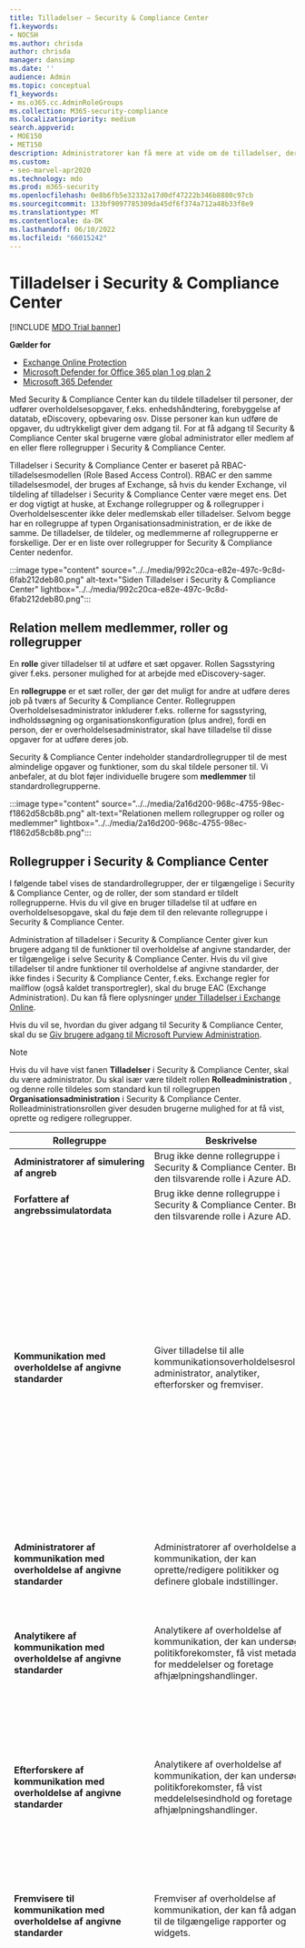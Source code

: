 ```yaml
---
title: Tilladelser – Security & Compliance Center
f1.keywords:
- NOCSH
ms.author: chrisda
author: chrisda
manager: dansimp
ms.date: ''
audience: Admin
ms.topic: conceptual
f1_keywords:
- ms.o365.cc.AdminRoleGroups
ms.collection: M365-security-compliance
ms.localizationpriority: medium
search.appverid:
- MOE150
- MET150
description: Administratorer kan få mere at vide om de tilladelser, der er tilgængelige i Security & Compliance Center i Microsoft 365.
ms.custom:
- seo-marvel-apr2020
ms.technology: mdo
ms.prod: m365-security
ms.openlocfilehash: 0e8b6fb5e32332a17d0df47222b346b8880c97cb
ms.sourcegitcommit: 133bf9097785309da45df6f374a712a48b33f8e9
ms.translationtype: MT
ms.contentlocale: da-DK
ms.lasthandoff: 06/10/2022
ms.locfileid: "66015242"
---
```

# <a name="permissions-in-the-security--compliance-center"></a>Tilladelser i Security & Compliance Center

[!INCLUDE [MDO Trial banner](../includes/mdo-trial-banner.md)]

**Gælder for**
- [Exchange Online Protection](exchange-online-protection-overview.md)
- [Microsoft Defender for Office 365 plan 1 og plan 2](defender-for-office-365.md)
- [Microsoft 365 Defender](../defender/microsoft-365-defender.md)

Med Security & Compliance Center kan du tildele tilladelser til personer, der udfører overholdelsesopgaver, f.eks. enhedshåndtering, forebyggelse af datatab, eDiscovery, opbevaring osv. Disse personer kan kun udføre de opgaver, du udtrykkeligt giver dem adgang til. For at få adgang til Security & Compliance Center skal brugerne være global administrator eller medlem af en eller flere rollegrupper i Security & Compliance Center.

Tilladelser i Security & Compliance Center er baseret på RBAC-tilladelsesmodellen (Role Based Access Control). RBAC er den samme tilladelsesmodel, der bruges af Exchange, så hvis du kender Exchange, vil tildeling af tilladelser i Security & Compliance Center være meget ens. Det er dog vigtigt at huske, at Exchange rollegrupper og & rollegrupper i Overholdelsescenter ikke deler medlemskab eller tilladelser. Selvom begge har en rollegruppe af typen Organisationsadministration, er de ikke de samme. De tilladelser, de tildeler, og medlemmerne af rollegrupperne er forskellige. Der er en liste over rollegrupper for Security & Compliance Center nedenfor.

:::image type="content" source="../../media/992c20ca-e82e-497c-9c8d-6fab212deb80.png" alt-text="Siden Tilladelser i Security & Compliance Center" lightbox="../../media/992c20ca-e82e-497c-9c8d-6fab212deb80.png":::

## <a name="relationship-of-members-roles-and-role-groups"></a>Relation mellem medlemmer, roller og rollegrupper

En **rolle** giver tilladelser til at udføre et sæt opgaver. Rollen Sagsstyring giver f.eks. personer mulighed for at arbejde med eDiscovery-sager.

En **rollegruppe** er et sæt roller, der gør det muligt for andre at udføre deres job på tværs af Security & Compliance Center. Rollegruppen Overholdelsesadministrator inkluderer f.eks. rollerne for sagsstyring, indholdssøgning og organisationskonfiguration (plus andre), fordi en person, der er overholdelsesadministrator, skal have tilladelse til disse opgaver for at udføre deres job.

Security & Compliance Center indeholder standardrollegrupper til de mest almindelige opgaver og funktioner, som du skal tildele personer til. Vi anbefaler, at du blot føjer individuelle brugere som **medlemmer** til standardrollegrupperne.

:::image type="content" source="../../media/2a16d200-968c-4755-98ec-f1862d58cb8b.png" alt-text="Relationen mellem rollegrupper og roller og medlemmer" lightbox="../../media/2a16d200-968c-4755-98ec-f1862d58cb8b.png":::

## <a name="role-groups-in-the-security--compliance-center"></a>Rollegrupper i Security & Compliance Center

I følgende tabel vises de standardrollegrupper, der er tilgængelige i Security & Compliance Center, og de roller, der som standard er tildelt rollegrupperne. Hvis du vil give en bruger tilladelse til at udføre en overholdelsesopgave, skal du føje dem til den relevante rollegruppe i Security & Compliance Center.

Administration af tilladelser i Security & Compliance Center giver kun brugere adgang til de funktioner til overholdelse af angivne standarder, der er tilgængelige i selve Security & Compliance Center. Hvis du vil give tilladelser til andre funktioner til overholdelse af angivne standarder, der ikke findes i Security & Compliance Center, f.eks. Exchange regler for mailflow (også kaldet transportregler), skal du bruge EAC (Exchange Administration). Du kan få flere oplysninger [under Tilladelser i Exchange Online](/exchange/permissions-exo/permissions-exo).

Hvis du vil se, hvordan du giver adgang til Security & Compliance Center, skal du se [Giv brugere adgang til Microsoft Purview Administration](grant-access-to-the-security-and-compliance-center.md).

> [!NOTE]
> Hvis du vil have vist fanen **Tilladelser** i Security & Compliance Center, skal du være administrator. Du skal især være tildelt rollen **Rolleadministration** , og denne rolle tildeles som standard kun til rollegruppen **Organisationsadministration** i Security & Compliance Center. Rolleadministrationsrollen giver desuden brugerne mulighed for at få vist, oprette og redigere rollegrupper.

|Rollegruppe|Beskrivelse|Tildelte standardroller|
|---|---|---|
|**Administratorer af simulering af angreb**|Brug ikke denne rollegruppe i Security & Compliance Center. Brug den tilsvarende rolle i Azure AD.|Administration af angrebssimulator|
|**Forfattere af angrebssimulatordata**|Brug ikke denne rollegruppe i Security & Compliance Center. Brug den tilsvarende rolle i Azure AD.|Forfatter af angrebssimulatordata|
|**Kommunikation med overholdelse af angivne standarder**|Giver tilladelse til alle kommunikationsoverholdelsesroller: administrator, analytiker, efterforsker og fremviser.|Sagsstyring <br/><br/> Administrator af kommunikation med overholdelse af angivne standarder <br/><br/> Analyse af kommunikation med overholdelse af angivne standarder <br/><br/> Administration af kommunikation med overholdelse af angivne standarder <br/><br/> Undersøgelse af kommunikation med overholdelse af angivne standarder <br/><br/> Meddelelsesoverholdelsesfremviser <br/><br/> Udbyder af dataklassificeringsfeedback <br/><br/> Administration af dataconnector <br/><br/> View-Only sag|
|**Administratorer af kommunikation med overholdelse af angivne standarder**|Administratorer af overholdelse af kommunikation, der kan oprette/redigere politikker og definere globale indstillinger.|Administrator af kommunikation med overholdelse af angivne standarder <br/><br/> Administration af kommunikation med overholdelse af angivne standarder <br/><br/> Administration af dataconnector|
|**Analytikere af kommunikation med overholdelse af angivne standarder**|Analytikere af overholdelse af kommunikation, der kan undersøge politikforekomster, få vist metadata for meddelelser og foretage afhjælpningshandlinger.|Analyse af kommunikation med overholdelse af angivne standarder <br/><br/> Administration af kommunikation med overholdelse af angivne standarder|
|**Efterforskere af kommunikation med overholdelse af angivne standarder**|Analytikere af overholdelse af kommunikation, der kan undersøge politikforekomster, få vist meddelelsesindhold og foretage afhjælpningshandlinger.|Sagsstyring <br/><br/> Analyse af kommunikation med overholdelse af angivne standarder <br/><br/> Administration af kommunikation med overholdelse af angivne standarder <br/><br/> Undersøgelse af kommunikation med overholdelse af angivne standarder <br/><br/> Udbyder af dataklassificeringsfeedback <br/><br/> View-Only sag|
|**Fremvisere til kommunikation med overholdelse af angivne standarder**|Fremviser af overholdelse af kommunikation, der kan få adgang til de tilgængelige rapporter og widgets.|Administration af kommunikation med overholdelse af angivne standarder <br/><br/> Meddelelsesoverholdelsesfremviser|
|**Overholdelsesadministrator**<sup>1</sup>|Medlemmer kan administrere indstillinger for enhedshåndtering, forebyggelse af datatab, rapporter og bevarelse.|Sagsstyring <br/><br/> Administrator af kommunikation med overholdelse af angivne standarder <br/><br/> Administration af kommunikation med overholdelse af angivne standarder <br/><br/> Administrator for overholdelse af angivne standarder <br/><br/> Søgning efter overholdelse <br/><br/> Udbyder af dataklassificeringsfeedback <br/><br/> Feedbacklæser til dataklassificering <br/><br/> Administration af dataconnector <br/><br/> Administration af dataundersøgelser <br/><br/> Enhedshåndtering <br/><br/> Dispositionsstyring <br/><br/> Administration af DLP-overholdelse <br/><br/> Holde <br/><br/> Administration af IB-overholdelse <br/><br/> Information Protection administrator <br/><br/> Information Protection analytiker <br/><br/> Information Protection investigator <br/><br/> Information Protection-læser <br/><br/> Administrator af styring af insiderrisiko <br/><br/> Administrer beskeder <br/><br/> Organisationskonfiguration <br/><br/> RecordManagement <br/><br/> Opbevaringsstyring <br/><br/> View-Only overvågningslogge <br/><br/> View-Only sag <br/><br/> View-Only Enhedshåndtering <br/><br/> administration af DLP-overholdelse af View-Only <br/><br/> View-Only administration af IB-overholdelse <br/><br/> View-Only Administrer beskeder <br/><br/> View-Only modtagere <br/><br/> View-Only postadministration <br/><br/> View-Only opbevaringsstyring|
|**Administrator for overholdelsesdata**|Medlemmer kan administrere indstillinger for enhedshåndtering, databeskyttelse, forebyggelse af datatab, rapporter og bevarelse.|Administrator for overholdelse af angivne standarder <br/><br/> Søgning efter overholdelse <br/><br/> Administration af dataconnector <br/><br/> Enhedshåndtering <br/><br/> Dispositionsstyring <br/><br/> Administration af DLP-overholdelse <br/><br/> Administration af IB-overholdelse <br/><br/> Information Protection administrator <br/><br/> Information Protection analytiker <br/><br/> Information Protection investigator <br/><br/> Information Protection-læser <br/><br/> Administrer beskeder <br/><br/> Organisationskonfiguration <br/><br/> RecordManagement <br/><br/> Opbevaringsstyring <br/><br/> Administrator af følsomhedsmærkat <br/><br/> View-Only overvågningslogge <br/><br/> View-Only Enhedshåndtering <br/><br/> administration af DLP-overholdelse af View-Only <br/><br/> View-Only administration af IB-overholdelse <br/><br/> View-Only Administrer beskeder <br/><br/> View-Only modtagere <br/><br/> View-Only postadministration <br/><br/> View-Only opbevaringsstyring|
|**Administratorer af Overholdelsesstyring**|Administrer oprettelse og ændring af skabelon.|Administration af Overholdelsesstyring <br/><br/> Vurdering af Overholdelsesstyring <br/><br/> Bidrag til Overholdelsesstyring <br/><br/> Læser til Overholdelsesstyring <br/><br/> Administration af dataconnector|
|**Vurdering af overholdelsesstyring**|Opret vurderinger, implementer forbedringshandlinger, og opdater teststatus for forbedringshandlinger.|Vurdering af Overholdelsesstyring <br/><br/> Bidrag til Overholdelsesstyring <br/><br/> Læser til Overholdelsesstyring <br/><br/> Administration af dataconnector|
|**Bidragydere til Overholdelsesstyring**|Opret vurderinger, og udfør arbejde for at implementere forbedringshandlinger.|Bidrag til Overholdelsesstyring <br/><br/> Læser til Overholdelsesstyring <br/><br/> Administration af dataconnector|
|**Læsere af Overholdelsesstyring**|Få vist alt indhold i Overholdelsesstyring med undtagelse af administratorfunktioner.|Læser til Overholdelsesstyring|
|**Indholdsvisning i Indholdsoversigt**|Vis indholdsfilerne i Indholdsoversigt.|Indholdsfremviser til dataklassificering|
|**Listefremviser til Indholdsoversigt**|Vis kun alle elementer i Indholdsoversigt i listeformat.|Dataklassificeringslistefremviser|
|**Datadetektiv**|Udfør søgninger på postkasser, SharePoint onlinewebsteder og OneDrive for Business placeringer.|Kommunikation <br/><br/> Søgning efter overholdelse <br/><br/> Vogter <br/><br/> Administration af dataundersøgelser <br/><br/> eksportér <br/><br/> Preview <br/><br/> Vurder <br/><br/> RMS-dekryptering <br/><br/> Søg og fjern|
|**eDiscovery Manager**|Medlemmer kan udføre søgninger og placere ventepositioner på postkasser, SharePoint onlinewebsteder og OneDrive for Business placeringer. Medlemmer kan også oprette og administrere eDiscovery-sager, tilføje og fjerne medlemmer i en sag, oprette og redigere indholdssøgninger, der er knyttet til en sag, og få adgang til sagsdata i eDiscovery (Premium). <br/><br/> En eDiscovery-administrator er medlem af rollegruppen eDiscovery Manager, som har fået tildelt yderligere tilladelser. Ud over de opgaver, som en eDiscovery Manager kan udføre, kan en eDiscovery-administrator:<ul><li>Få vist alle eDiscovery-sager i organisationen.</li><li>Administrer alle eDiscovery-sager, når de tilføjer sig selv som medlem af sagen.</li></ul> <br/><br/> Den primære forskel mellem en eDiscovery Manager og en eDiscovery-administrator er, at en eDiscovery-administrator kan få adgang til alle de sager, der er angivet på siden **eDiscovery-sager** i Security & Compliance Center. En eDiscovery-leder kan kun få adgang til de sager, de har oprettet, eller sager, de er medlem af. Du kan finde flere oplysninger om, hvordan du gør en bruger til eDiscovery-administrator, under [Tildel eDiscovery-tilladelser i Security & Compliance Center](../../compliance/assign-ediscovery-permissions.md).|Sagsstyring <br/><br/> Kommunikation <br/><br/> Søgning efter overholdelse <br/><br/> Vogter <br/><br/> eksportér <br/><br/> Holde <br/><br/> Preview <br/><br/> Vurder <br/><br/> RMS-dekryptering|
|**Global læser**|Medlemmer har skrivebeskyttet adgang til rapporter, beskeder og kan se al konfiguration og indstillingerne. <br/><br/> Den primære forskel mellem Global læser og Sikkerhedslæser er, at en global læser kan få adgang til **konfiguration og indstillinger**.|Sikkerhedslæser <br/><br/> Læser af følsomhedsmærkat <br/><br/> Service Assurance-visning <br/><br/> View-Only overvågningslogge <br/><br/> View-Only Enhedshåndtering <br/><br/> administration af DLP-overholdelse af View-Only <br/><br/> View-Only administration af IB-overholdelse <br/><br/> View-Only Administrer beskeder <br/><br/> View-Only modtagere <br/><br/> View-Only postadministration <br/><br/> View-Only opbevaringsstyring|
|**Information Protection**|Fuld kontrol over alle funktioner til beskyttelse af oplysninger, herunder følsomhedsmærkater og deres politikker, DLP, alle klassificeringstyper, aktivitets- og indholdsoversigter og alle relaterede rapporter.|Indholdsfremviser til dataklassificering <br/><br/> Information Protection administrator <br/><br/> Information Protection analytiker <br/><br/> Information Protection investigator <br/><br/> Information Protection-læser|
|**Information Protection administratorer**|Opret, rediger og slet DLP-politikker, følsomhedsmærkater og deres politikker og alle klassificeringstyper. Administrer DLP-indstillinger for slutpunkter og simuleringstilstand for politikker for automatisk mærkning.|Information Protection administrator|
|**Information Protection analytikere**|Få adgang til og administrer DLP-beskeder og aktivitetsoversigt. Kun visningsadgang til DLP-politikker, følsomhedsmærkater og deres politikker og alle klassificeringstyper.|Dataklassificeringslistefremviser <br/><br/> Information Protection analytiker|
|**Information Protection efterforskere**|Få adgang til og administrer DLP-beskeder, aktivitetsoversigt og indholdsoversigt. Kun visningsadgang til DLP-politikker, følsomhedsmærkater og deres politikker og alle klassificeringstyper.|Indholdsfremviser til dataklassificering <br/><br/> Information Protection analytiker <br/><br/> Information Protection investigator|
|**Information Protection læsere**|Kun visningsadgang til rapporter for DLP-politikker og følsomhedsmærkater og deres politikker.|Information Protection-læser|
|**Styring af insiderrisiko**|Brug denne rollegruppe til at administrere styring af insiderrisiko for din organisation i en enkelt gruppe. Ved at tilføje alle brugerkonti for udpegede administratorer, analytikere og efterforskere kan du konfigurere tilladelser til styring af insiderrisiko i en enkelt gruppe. Denne rollegruppe indeholder alle tilladelser til styring af insiderrisiko. Dette er den nemmeste måde, du hurtigt kan komme i gang med styring af insiderrisiko på, og det er velegnet til organisationer, der ikke har brug for separate tilladelser, der er defineret for separate grupper af brugere.|Sagsstyring <br/><br/> Administration af dataconnector <br/><br/> Administrator af styring af insiderrisiko <br/><br/> Analyse af insiderrisikostyring <br/><br/> Overvågning af insiderrisikostyring <br/><br/> Undersøgelse af insiderrisikostyring <br/><br/> Sessioner til styring af insiderrisiko <br/><br/> View-Only sag|
|**Administratorer af styring af insiderrisiko**|Brug denne rollegruppe til at starte med at konfigurere styring af insiderrisiko og senere til at opdele administratorer af insiderrisici i en defineret gruppe. Brugere i denne rollegruppe kan oprette, læse, opdatere og slette politikker for styring af insiderrisiko, globale indstillinger og rollegruppetildelinger.|Sagsstyring <br/><br/> Administration af dataconnector <br/><br/> Administrator af styring af insiderrisiko <br/><br/> View-Only sag|
|**Analytikere af styring af insider-risiko**|Brug denne gruppe til at tildele tilladelser til brugere, der fungerer som insiderrisikosagsanalytikere. Brugere i denne rollegruppe kan få adgang til alle skabeloner til styring af insiderrisikostyring. De kan ikke få adgang til indholdsoversigten med insiderrisiko.|Sagsstyring <br/><br/> Analyse af insiderrisikostyring <br/><br/> View-Only sag|
|**Auditører for styring af insiderrisiko**|Brug denne gruppe til at tildele tilladelser til brugere, der skal overvåge insiderrisikostyringsaktiviteter. Brugere i denne rollegruppe kan få adgang til overvågningsloggen for insiderrisiko.|Overvågning af insiderrisikostyring|
|**Undersøgere af styring af insider-risiko**|Brug denne gruppe til at tildele tilladelser til brugere, der fungerer som undersøgere af insiderrisikodata. Brugere i denne rollegruppe kan få adgang til alle beskeder om styring af insiderrisiko, sager, skabeloner til meddelelser og Indholdsoversigt for alle sager.|Sagsstyring <br/><br/> Undersøgelse af insiderrisikostyring <br/><br/> View-Only sag|
|**Godkendere af sessionen til styring af insiderrisiko**|Administrer gruppeændringsanmodninger for sessionoptagelse.|Sessioner til styring af insiderrisiko|
|**IRM-bidragydere**|Denne rollegruppe er synlig, men bruges kun af baggrundstjenester.|Permanent bidrag til styring af insiderrisiko <br/><br/> Midlertidigt bidrag til styring af insiderrisiko|
|**Vidensadministratorer**|Konfigurer viden, læring, tildel kurser og andre intelligente funktioner.|Vidensadministrator|
|**MailFlow-administrator**|Medlemmer kan overvåge og få vist indsigter og rapporter i mailflowet i Security & Compliance Center. Globale administratorer kan føje almindelige brugere til denne gruppe, men hvis brugeren ikke er medlem af Exchange administratorgruppen, har brugeren ikke adgang til Exchange administratorrelaterede opgaver.|View-Only modtagere|
|**Organisationsadministration**<sup>1</sup>|Medlemmer kan styre tilladelser til at få adgang til funktioner i Security & Compliance Center og også administrere indstillinger for enhedshåndtering, forebyggelse af datatab, rapporter og bevarelse. <p> Brugere, der ikke er globale administratorer, skal være Exchange administratorer for at se og udføre handlinger på enheder, der administreres af Basic Mobility and Security for Microsoft 365 (tidligere kaldet Mobile Enhedshåndtering eller MDM). <p> Globale administratorer tilføjes automatisk som medlemmer af denne rollegruppe, men du kan ikke se dem i outputtet af [Get-RoleGroupMember-cmdlet'en](/powershell/module/exchange/get-rolegroupmember) i [Security & Compliance PowerShell](/powershell/module/exchange/get-rolegroupmember).|Overvågningslogge <p><p> Sagsstyring <p> Administrator af kommunikation med overholdelse af angivne standarder <p> Administration af kommunikation med overholdelse af angivne standarder <p> Administrator for overholdelse af angivne standarder <p> Søgning efter overholdelse <p> Administration af dataconnector <p> Enhedshåndtering <p> Administration af DLP-overholdelse <p> Holde <p> Administration af IB-overholdelse <p> Administrator af styring af insiderrisiko <p> Administrer beskeder <p> Organisationskonfiguration <p> Karantæne <p> RecordManagement <p> Opbevaringsstyring <p> Rolleadministration <p> Søg og fjern <p> Sikkerhedsadministrator <p> Sikkerhedslæser <p> Administrator af følsomhedsmærkat <p> Læser af følsomhedsmærkat <p> Service Assurance-visning <p> Kodebidragyder <p> Kodestyring <p> Mærkelæser <p> View-Only overvågningslogge <p> View-Only Enhedshåndtering <p> administration af DLP-overholdelse af View-Only <p> View-Only administration af IB-overholdelse <p> View-Only sag <p> View-Only Administrer beskeder <p> View-Only modtagere <p> View-Only postadministration <p> View-Only opbevaringsstyring|
|**Administration af beskyttelse af personlige oplysninger**|Administrer adgangskontrol for Priva på Microsoft Purview-overholdelsesportalen.|Sagsstyring <p><p> Indholdsfremviser til dataklassificering <p> Dataklassificeringslistefremviser <p> Administration af beskyttelse af personlige oplysninger <p> Analyse af administration af beskyttelse af personlige oplysninger <p> Undersøgelse af administration af beskyttelse af personlige oplysninger <p> Permanent bidrag til administration af beskyttelse af personlige oplysninger <p> Midlertidigt bidrag til administration af beskyttelse af personlige oplysninger <p> Fremviser til administration af beskyttelse af personlige oplysninger <p> Administrator af anmodning om emnerettigheder <p> View-Only sag|
|**Administratorer af administration af beskyttelse af personlige oplysninger**|Administratorer af løsninger til administration af beskyttelse af personlige oplysninger, der kan oprette/redigere politikker og definere globale indstillinger.|Sagsstyring <p><p> Administration af beskyttelse af personlige oplysninger <p> View-Only sag|
|**Analytikere af administration af beskyttelse af personlige oplysninger**|Analytikere af løsningen til administration af beskyttelse af personlige oplysninger, der kan undersøge politikforekomster, få vist meddelelsers metadata og foretage afhjælpningshandlinger.|Sagsstyring <p><p> Dataklassificeringslistefremviser <p> Analyse af administration af beskyttelse af personlige oplysninger <p> View-Only sag|
|**Bidragydere til administration af beskyttelse af personlige oplysninger**|Administrer bidragyderadgang for sager om administration af beskyttelse af personlige oplysninger.|Permanent bidrag til administration af beskyttelse af personlige oplysninger <p><p> Midlertidigt bidrag til administration af beskyttelse af personlige oplysninger|
|**Undersøgere af administration af beskyttelse af personlige oplysninger**|Undersøgere af løsning til administration af beskyttelse af personlige oplysninger, der kan undersøge politikforekomster, få vist meddelelsesindhold og foretage afhjælpningshandlinger.|Sagsstyring <p><p> Indholdsfremviser til dataklassificering <p> Dataklassificeringslistefremviser <p> Undersøgelse af administration af beskyttelse af personlige oplysninger <p> View-Only sag|
|**Fremvisere til administration af beskyttelse af personlige oplysninger**|Se en løsning til administration af beskyttelse af personlige oplysninger, der kan få adgang til de tilgængelige dashboards og widgets.|Dataklassificeringslistefremviser <p><p> Fremviser til administration af beskyttelse af personlige oplysninger|
|**Karantæneadministrator**|Medlemmer kan få adgang til alle karantænehandlinger. Du kan få flere oplysninger under [Administrer karantænerede meddelelser og filer som administrator i EOP](manage-quarantined-messages-and-files.md)|Karantæne|
|**Datastyring**|Medlemmer kan konfigurere alle aspekter af datastyring, herunder opbevaringsmærkater og dispositionsgennemgange.|Dispositionsstyring <p><p> RecordManagement <p> Opbevaringsstyring|
|**Reviewer**|Medlemmer kan få adgang til korrektursæt i [eDiscovery-sager (Premium).](../../compliance/overview-ediscovery-20.md) Medlemmer af denne rollegruppe kan se og åbne listen over sager på siden **eDiscovery > Avanceret** på microsoft Purview-overholdelsesportalen, som de er medlemmer af. Når brugeren har adgang til en eDiscovery-sag (Premium), kan vedkommende vælge **Gennemse sæt** for at få adgang til sagsdata. Denne rolle tillader ikke, at brugeren får vist resultaterne af en samlingssøgning, der er knyttet til sagen, eller udfører andre søge- eller sagsstyringsopgaver. Medlemmer af denne rollegruppe kan kun få adgang til dataene i et korrektursæt.|Vurder|
|**Sikkerhedsadministrator**|Medlemmer har adgang til en række sikkerhedsfunktioner i Identity Protection Center, Privileged Identity Management, Monitor Microsoft 365 Service Health og Security & Compliance Center. <p> Som standard ser denne rollegruppe muligvis ikke ud til at have nogen medlemmer. Rollen Sikkerhedsadministrator fra Azure Active Directory er dog tildelt denne rollegruppe. Derfor arver denne rollegruppe egenskaberne og medlemskabet af rollen Sikkerhedsadministrator fra Azure Active Directory. <p> Hvis du vil administrere tilladelser centralt, skal du tilføje og fjerne gruppemedlemmer i Azure Active Directory Administration. Du kan få flere oplysninger under [Azure AD indbyggede roller](/azure/active-directory/roles/permissions-reference). Hvis du redigerer denne rollegruppe i Security & Compliance Center (medlemskab eller roller), gælder disse ændringer kun for Security & Compliance Center og ikke for andre tjenester. <p> Denne rollegruppe indeholder alle skrivebeskyttede tilladelser til rollen Sikkerhedslæser samt en række yderligere administrative tilladelser til de samme tjenester: Azure Information Protection, Identity Protection Center, Privileged Identity Management, Monitor Microsoft 365  Service Health og Security & Compliance Center.|Overvågningslogge <p><p> Enhedshåndtering <p> Administration af DLP-overholdelse <p> Administration af IB-overholdelse <p> Administrer beskeder <p> Karantæne <p> Sikkerhedsadministrator <p> Administrator af følsomhedsmærkat <p> Kodebidragyder <p> Kodestyring <p> Mærkelæser <p> View-Only overvågningslogge <p> View-Only Enhedshåndtering <p> administration af DLP-overholdelse af View-Only <p> View-Only administration af IB-overholdelse <p> View-Only Administrer beskeder|
|**Sikkerhedsoperator**|Medlemmer kan administrere sikkerhedsbeskeder og også få vist rapporter og indstillinger for sikkerhedsfunktioner.|Søgning efter overholdelse <p><p> Administrer beskeder <p> Sikkerhedslæser <p> Kodebidragyder <p> Mærkelæser <p> AllowBlockList Manager for lejer <p> View-Only overvågningslogge <p> View-Only Enhedshåndtering <p> administration af DLP-overholdelse af View-Only <p> View-Only administration af IB-overholdelse <p> View-Only Administrer beskeder|
|**Sikkerhedslæser**|Medlemmer har skrivebeskyttet adgang til en række sikkerhedsfunktioner i Identity Protection Center, Privileged Identity Management, Monitor Microsoft 365 Service Health og Security & Compliance Center. <p> Som standard ser denne rollegruppe muligvis ikke ud til at have nogen medlemmer. Rollen Sikkerhedslæser fra Azure Active Directory er dog tildelt denne rollegruppe. Derfor nedarver denne rollegruppe egenskaberne og medlemskabet af rollen Sikkerhedslæser fra Azure Active Directory. <p> Hvis du vil administrere tilladelser centralt, skal du tilføje og fjerne gruppemedlemmer i Azure Active Directory Administration. Du kan få flere oplysninger under [Azure AD indbyggede roller](/azure/active-directory/roles/permissions-reference). Hvis du redigerer denne rollegruppe i Security & Compliance Center (medlemskab eller roller), gælder disse ændringer kun for Security & Compliance Center og ikke for andre tjenester.|Sikkerhedslæser <p><p> Læser af følsomhedsmærkat <p> Mærkelæser <p> View-Only Enhedshåndtering <p> administration af DLP-overholdelse af View-Only <p> View-Only administration af IB-overholdelse <p> View-Only Administrer beskeder|
|**Service Assurance-bruger**|Medlemmer kan få adgang til afsnittet Service assurance i Security & Compliance Center. Service assurance leverer rapporter og dokumenter, der beskriver Microsofts sikkerhedspraksis for kundedata, der er gemt i Microsoft 365. Den indeholder også uafhængige revisionsrapporter fra tredjepart om Microsoft 365. Du kan få flere oplysninger i [Service assurance i Security & Compliance Center](../../compliance/service-assurance.md).|Service Assurance-visning|
|**Administratorer af anmodninger om emnerettigheder**|Opret anmodninger om emnerettigheder.|Sagsstyring <br/><br/> Administrator af anmodning om emnerettigheder <br/><br/> View-Only sag|
|**Tilsynsgennemgang**|Medlemmer kan oprette og administrere de politikker, der definerer, hvilken kommunikation der skal gennemses i en organisation. Du kan få flere oplysninger under [Konfigurer politikker for overholdelse af angivne standarder for kommunikation for din organisation](../../compliance/communication-compliance-configure.md).|Administrator af tilsynsgennemsyn|

> [!NOTE]
> <sup>1</sup> Denne rollegruppe tildeler ikke medlemmer de nødvendige tilladelser til at søge i overvågningsloggen eller til at bruge rapporter, der kan indeholde Exchange data, f.eks. DLP eller Defender for Office 365 rapporter. Hvis du vil søge i overvågningsloggen eller få vist alle rapporter, skal en bruger tildeles tilladelser i Exchange Online. Det skyldes, at den underliggende cmdlet, der bruges til at søge i overvågningsloggen, er en Exchange Online-cmdlet. Globale administratorer kan søge i overvågningsloggen og få vist alle rapporter, fordi de automatisk tilføjes som medlemmer af rollegruppen Organisationsadministration i Exchange Online. Du kan finde flere oplysninger under [Søg i overvågningsloggen i Security & Compliance Center](../../compliance/search-the-audit-log-in-security-and-compliance.md).

## <a name="roles-in-the-security--compliance-center"></a>Roller i Security & Compliance Center

I følgende tabel vises de tilgængelige roller og de rollegrupper, de er tildelt som standard.

Bemærk, at følgende roller ikke er tildelt rollegruppen Organisationsadministration som standard:

- Administration af angrebssimulator
- Forfatter af angrebssimulatordata
- Kommunikation
- Analyse af kommunikation med overholdelse af angivne standarder
- Undersøgelse af kommunikation med overholdelse af angivne standarder
- Meddelelsesoverholdelsesfremviser
- Administration af Overholdelsesstyring
- Vurdering af Overholdelsesstyring
- Bidrag til Overholdelsesstyring
- Læser til Overholdelsesstyring
- Vogter
- Indholdsfremviser til dataklassificering
- Udbyder af dataklassificeringsfeedback
- Feedbacklæser til dataklassificering
- Dataklassificeringslistefremviser
- Administration af dataundersøgelser
- Dispositionsstyring
- eksportér
- Information Protection administrator
- Information Protection analytiker
- Information Protection investigator
- Information Protection-læser
- Analyse af insiderrisikostyring
- Overvågning af insiderrisikostyring
- Undersøgelse af insiderrisikostyring
- Permanent bidrag til styring af insiderrisiko
- Sessioner til styring af insiderrisiko
- Midlertidigt bidrag til styring af insiderrisiko
- Vidensadministrator
- Preview
- Administration af beskyttelse af personlige oplysninger
- Analyse af administration af beskyttelse af personlige oplysninger
- Undersøgelse af administration af beskyttelse af personlige oplysninger
- Permanent bidrag til administration af beskyttelse af personlige oplysninger
- Midlertidigt bidrag til administration af beskyttelse af personlige oplysninger
- Fremviser til administration af beskyttelse af personlige oplysninger
- Vurder
- RMS-dekryptering
- Administrator af anmodning om emnerettigheder
- Administrator af tilsynsgennemsyn
- AllowBlockList Manager for lejer

|Rolle|Beskrivelse|Standardtildelinger for rollegrupper|
|---|---|---|
|**Administration af angrebssimulator**|Brug ikke denne rolle i Security & Compliance Center. Brug den tilsvarende rolle i Azure AD.|Administratorer af angrebssimulator|
|**Forfatter af angrebssimulatordata**|Brug ikke denne rolle i Security & Compliance Center. Brug den tilsvarende rolle i Azure AD.|Forfattere af angrebssimulatordata|
|**Overvågningslogge**|Slå overvågning til og konfigurer overvågning for organisationen, få vist organisationens overvågningsrapporter, og eksportér derefter disse rapporter til en fil.|Organisationsadministration <br/><br/> Sikkerhedsadministrator|
|**Sagsstyring**|Opret, rediger, slet og styr adgang til eDiscovery-sager.|Kommunikation med overholdelse af angivne standarder <br/><br/> Efterforskere af kommunikation med overholdelse af angivne standarder <br/><br/> Administrator for overholdelse af angivne standarder <br/><br/> eDiscovery Manager <br/><br/> Styring af insiderrisiko <br/><br/> Administratorer af styring af insiderrisiko <br/><br/> Analytikere af styring af insider-risiko <br/><br/> Undersøgere af styring af insider-risiko <br/><br/> Organisationsadministration <br/><br/> Administration af beskyttelse af personlige oplysninger <br/><br/> Administratorer af administration af beskyttelse af personlige oplysninger <br/><br/> Analytikere af administration af beskyttelse af personlige oplysninger <br/><br/> Undersøgere af administration af beskyttelse af personlige oplysninger <br/><br/> Administratorer af anmodninger om emnerettigheder|
|**Kommunikation**|Administrer al kommunikation med de tilsynsførende, der er identificeret i en eDiscovery-sag (Premium).  Opret meddelelser om venteposition, hold påmindelser nede og eskalering til administration. Spor den tilsynsførendes anerkendelse af meddelelser om venteposition og administrer adgangen til den tilsynsførende portal, der bruges af hver tilsynsførende i en sag til at spore kommunikation for de tilfælde, hvor de blev identificeret som en tilsynsførende.|Datadetektiv <br/><br/> eDiscovery Manager|
|**Administrator af kommunikation med overholdelse af angivne standarder**|Bruges til at administrere politikker i funktionen Til overholdelse af kommunikation.|Kommunikation med overholdelse af angivne standarder <br/><br/> Administratorer af kommunikation med overholdelse af angivne standarder <br/><br/> Administrator for overholdelse af angivne standarder <br/><br/> Organisationsadministration|
|**Analyse af kommunikation med overholdelse af angivne standarder**|Bruges til at udføre undersøgelse, afhjælpning af meddelelsesovertrædelser i funktionen Kommunikationsoverholdelse. Meddelelsens metadata kan kun vises.|Kommunikation med overholdelse af angivne standarder <br/><br/> Analytikere af kommunikation med overholdelse af angivne standarder <br/><br/> Efterforskere af kommunikation med overholdelse af angivne standarder|
|**Administration af kommunikation med overholdelse af angivne standarder**|Bruges til at få adgang til sager om overholdelse af angivne standarder for kommunikation.|Kommunikation med overholdelse af angivne standarder <br/><br/> Administratorer af kommunikation med overholdelse af angivne standarder <br/><br/> Analytikere af kommunikation med overholdelse af angivne standarder <br/><br/> Efterforskere af kommunikation med overholdelse af angivne standarder <br/><br/> Fremvisere til kommunikation med overholdelse af angivne standarder <br/><br/> Administrator for overholdelse af angivne standarder <br/><br/> Organisationsadministration|
|**Undersøgelse af kommunikation med overholdelse af angivne standarder**|Bruges til at udføre undersøgelse, afhjælpning og gennemgang af meddelelsesovertrædelser i funktionen Til kommunikationsoverholdelse. Kan få vist metadata og meddelelse for meddelelser.|Kommunikation med overholdelse af angivne standarder <br/><br/> Efterforskere af kommunikation med overholdelse af angivne standarder|
|**Meddelelsesoverholdelsesfremviser**|Bruges til at få adgang til rapporter og widgets i funktionen Kommunikationsoverholdelse.|Kommunikation med overholdelse af angivne standarder <br/><br/> Fremvisere til kommunikation med overholdelse af angivne standarder|
|**Administrator for overholdelse af angivne standarder**|Få vist og rediger indstillinger og rapporter for overholdelsesfunktioner.|Administrator for overholdelse af angivne standarder <br/><br/> Administrator for overholdelsesdata <br/><br/> Organisationsadministration|
|**Administration af Overholdelsesstyring**|Administrer oprettelse og ændring af skabelon.|Administratorer af Overholdelsesstyring|
|**Vurdering af Overholdelsesstyring**|Opret vurderinger, implementer forbedringshandlinger, og opdater teststatus for forbedringshandlinger.|Administratorer af Overholdelsesstyring <br/><br/> Vurdering af overholdelsesstyring|
|**Bidrag til Overholdelsesstyring**|Opret vurderinger, og udfør arbejde for at implementere forbedringshandlinger.|Administratorer af Overholdelsesstyring <br/><br/> Vurdering af overholdelsesstyring <br/><br/> Bidragydere til Overholdelsesstyring|
|**Læser til Overholdelsesstyring**|Få vist alt indhold i Overholdelsesstyring med undtagelse af administratorfunktioner.|Administratorer af Overholdelsesstyring <br/><br/> Vurdering af overholdelsesstyring <br/><br/> Bidragydere til Overholdelsesstyring <br/><br/> Læsere af Overholdelsesstyring|
|**Søgning efter overholdelse**|Udfør søgninger på tværs af postkasser, og få et estimat af resultaterne.|Administrator for overholdelse af angivne standarder <br/><br/> Administrator for overholdelsesdata <br/><br/> Datadetektiv <br/><br/> eDiscovery Manager <br/><br/> Organisationsadministration <br/><br/> Sikkerhedsoperator|
|**Vogter**|Identificer og administrer tilsynsførende for eDiscovery-sager (Premium), og brug oplysningerne fra Azure Active Directory og andre kilder til at finde datakilder, der er knyttet til tilsynsførende. Knyt andre datakilder, f.eks. postkasser, SharePoint websteder, og Teams med tilsynsførende i en sag.  Sæt en juridisk bevarelse på de datakilder, der er knyttet til tilsynsførende, for at bevare indhold i forbindelse med en sag.|Datadetektiv <br/><br/> eDiscovery Manager|
|**Indholdsfremviser til dataklassificering**|Vis lokal gengivelse af filer i Indholdsoversigt.|Indholdsvisning i Indholdsoversigt <br/><br/> Information Protection <br/><br/> Information Protection efterforskere <br/><br/> Administration af beskyttelse af personlige oplysninger <br/><br/> Undersøgere af administration af beskyttelse af personlige oplysninger|
|**Udbyder af dataklassificeringsfeedback**|Giver mulighed for at give feedback til klassificeringer i Indholdsoversigt.|Kommunikation med overholdelse af angivne standarder <br/><br/> Efterforskere af kommunikation med overholdelse af angivne standarder <br/><br/> Administrator for overholdelse af angivne standarder|
|**Feedbacklæser til dataklassificering**|Giver mulighed for at gennemse feedback fra klassificeringer i Feedback Explorer.|Administrator for overholdelse af angivne standarder|
|**Dataklassificeringslistefremviser**|Vis listen over filer i Indholdsoversigt.|Listefremviser til Indholdsoversigt <br/><br/> Information Protection analytikere <br/><br/> Administration af beskyttelse af personlige oplysninger <br/><br/> Analytikere af administration af beskyttelse af personlige oplysninger <br/><br/> Undersøgere af administration af beskyttelse af personlige oplysninger <br/><br/> Fremvisere til administration af beskyttelse af personlige oplysninger|
|**Administration af dataconnector**|Opret og administrer connectors for at importere og arkivere data, der ikke er fra Microsoft, i Microsoft 365.|Kommunikation med overholdelse af angivne standarder <br/><br/> Administratorer af kommunikation med overholdelse af angivne standarder <br/><br/> Administrator for overholdelse af angivne standarder <br/><br/> Administrator for overholdelsesdata <br/><br/> Administratorer af Overholdelsesstyring <br/><br/> Vurdering af overholdelsesstyring <br/><br/> Bidragydere til Overholdelsesstyring <br/><br/> Styring af insiderrisiko <br/><br/> Administratorer af styring af insiderrisiko <br/><br/> Organisationsadministration|
|**Administration af dataundersøgelser**|Opret, rediger, slet og styr adgangen til dataundersøgelsen.|Administrator for overholdelse af angivne standarder <br/><br/> Datadetektiv|
|**Enhedshåndtering**|Få vist og rediger indstillinger og rapporter for funktioner til enhedshåndtering.|Administrator for overholdelse af angivne standarder <br/><br/> Administrator for overholdelsesdata <br/><br/> Organisationsadministration <br/><br/> Sikkerhedsadministrator|
|**Dispositionsstyring**|Kontrollér tilladelser til at få adgang til manuel fordeling i Security & Compliance Center.|Administrator for overholdelse af angivne standarder <br/><br/> Administrator for overholdelsesdata <br/><br/> Datastyring|
|**Administration af DLP-overholdelse**|Få vist og rediger indstillinger og rapporter for DLP-politikker (forebyggelse af datatab).|Administrator for overholdelse af angivne standarder <br/><br/> Administrator for overholdelsesdata <br/><br/> Organisationsadministration <br/><br/> Sikkerhedsadministrator|
|**eksportér**|Eksportér postkasse og webstedsindhold, der returneres fra søgninger.|Datadetektiv <br/><br/> eDiscovery Manager|
|**Holde**|Placer indhold i postkasser, websteder og offentlige mapper i venteposition. Når du er i venteposition, gemmes en kopi af indholdet på en sikker placering. Indholdsejere vil stadig kunne redigere eller slette det oprindelige indhold.|Administrator for overholdelse af angivne standarder <br/><br/> eDiscovery Manager <br/><br/> Organisationsadministration|
|**Administration af IB-overholdelse**|Få vist, opret, fjern, rediger og test politikker for informationsbarrierer.|Administrator for overholdelse af angivne standarder <br/><br/> Administrator for overholdelsesdata <br/><br/> Organisationsadministration <br/><br/> Sikkerhedsadministrator|
|**Information Protection administrator**|Opret, rediger og slet DLP-politikker, følsomhedsmærkater og deres politikker og alle klassificeringstyper. Administrer DLP-indstillinger for slutpunkter og simuleringstilstand for politikker for automatisk mærkning.|Administrator for overholdelse af angivne standarder <br/><br/> Administrator for overholdelsesdata <br/><br/> Information Protection <br/><br/> Information Protection administratorer|
|**Information Protection analytiker**|Få adgang til og administrer DLP-beskeder og aktivitetsoversigt. Kun visningsadgang til DLP-politikker, følsomhedsmærkater og deres politikker og alle klassificeringstyper.|Administrator for overholdelse af angivne standarder <br/><br/> Administrator for overholdelsesdata <br/><br/> Information Protection <br/><br/> Information Protection analytikere <br/><br/> Information Protection efterforskere|
|**Information Protection investigator**|Få adgang til og administrer DLP-beskeder, aktivitetsoversigt og indholdsoversigt. Kun visningsadgang til DLP-politikker, følsomhedsmærkater og deres politikker og alle klassificeringstyper.|Administrator for overholdelse af angivne standarder <br/><br/> Administrator for overholdelsesdata <br/><br/> Information Protection <br/><br/> Information Protection efterforskere|
|**Information Protection-læser**|Kun visningsadgang til rapporter for DLP-politikker og følsomhedsmærkater og deres politikker.|Administrator for overholdelse af angivne standarder <br/><br/> Administrator for overholdelsesdata <br/><br/> Information Protection <br/><br/> Information Protection læsere|
|**Administrator af styring af insiderrisiko**|Opret, rediger, slet og styr adgang til funktionen Insider Risk Management.|Administrator for overholdelse af angivne standarder <br/><br/> Styring af insiderrisiko <br/><br/> Administratorer af styring af insiderrisiko <br/><br/> Organisationsadministration|
|**Analyse af insiderrisikostyring**|Få adgang til alle skabeloner til styring af insiderrisiko.|Styring af insiderrisiko <br/><br/> Analytikere af styring af insider-risiko|
|**Overvågning af insiderrisikostyring**|Tillad visning af insiderrisiko-overvågningsspor.|Styring af insiderrisiko <br/><br/> Auditører for styring af insiderrisiko|
|**Undersøgelse af insiderrisikostyring**|Få adgang til alle beskeder, sager, skabeloner til administration af insiderrisiko og Indholdsoversigt for alle sager.|Styring af insiderrisiko <br/><br/> Undersøgere af styring af insider-risiko|
|**Permanent bidrag til styring af insiderrisiko**|Denne rollegruppe er synlig, men bruges kun af baggrundstjenester.|IRM-bidragydere|
|**Sessioner til styring af insiderrisiko**|Tillad administration af gruppeændringsanmodninger for sessionoptagelse.|Styring af insiderrisiko <br/><br/> Godkendere af sessionen til styring af insiderrisiko|
|**Midlertidigt bidrag til styring af insiderrisiko**|Denne rollegruppe er synlig, men bruges kun af baggrundstjenester.|IRM-bidragydere|
|**Vidensadministrator**|Konfigurer viden, læring, tildel kurser og andre intelligente funktioner.|Vidensadministratorer|
|**Administrer beskeder**|Få vist og rediger indstillinger og rapporter for beskeder.|Administrator for overholdelse af angivne standarder <p><p> Administrator for overholdelsesdata <p> Organisationsadministration <p> Sikkerhedsadministrator <p> Sikkerhedsoperator|
|**Organisationskonfiguration**|Kør, få vist og eksportér overvågningsrapporter, og administrer politikker for overholdelse af angivne standarder for DLP, enheder og bevarelse.|Administrator for overholdelse af angivne standarder <p><p> Administrator for overholdelsesdata <p> Organisationsadministration|
|**Preview**|Få vist en liste over elementer, der returneres fra indholdssøgninger, og åbn hvert element på listen for at få vist indholdet.|Datadetektiv <p><p> eDiscovery Manager|
|**Administration af beskyttelse af personlige oplysninger**|Administrer politikker i Administration af beskyttelse af personlige oplysninger og har adgang til alle funktioner i løsningen.|Administration af beskyttelse af personlige oplysninger <p><p> Administratorer af administration af beskyttelse af personlige oplysninger|
|**Analyse af administration af beskyttelse af personlige oplysninger**|Udfør undersøgelse og afhjælpning af meddelelsesovertrædelserne i Administration af beskyttelse af personlige oplysninger. Der kan kun vises metadata for meddelelser.|Administration af beskyttelse af personlige oplysninger <p> Analytikere af administration af beskyttelse af personlige oplysninger|
|**Undersøgelse af administration af beskyttelse af personlige oplysninger**|Udfør undersøgelse, afhjælpning og gennemgang af meddelelsesovertrædelser i Administration af beskyttelse af personlige oplysninger. Kan få vist meddelelsesmetadata og hele meddelelsen.|Administration af beskyttelse af personlige oplysninger <p><p> Undersøgere af administration af beskyttelse af personlige oplysninger|
|**Permanent bidrag til administration af beskyttelse af personlige oplysninger**|Access Privacy Management-sager som permanent bidragyder.|Administration af beskyttelse af personlige oplysninger <p><p> Bidragydere til administration af beskyttelse af personlige oplysninger|
|**Midlertidigt bidrag til administration af beskyttelse af personlige oplysninger**|Få adgang til sager om administration af beskyttelse af personlige oplysninger som en midlertidig bidragyder.|Administration af beskyttelse af personlige oplysninger <p><p> Bidragydere til administration af beskyttelse af personlige oplysninger|
|**Fremviser til administration af beskyttelse af personlige oplysninger**|Få adgang til dashboards og widgets i Administration af beskyttelse af personlige oplysninger.|Administration af beskyttelse af personlige oplysninger <p><p> Fremvisere til administration af beskyttelse af personlige oplysninger|
|**Karantæne**|Tillader visning og frigivelse af karantænemail.|Karantæneadministrator <p><p> Sikkerhedsadministrator <p> Organisationsadministration|
|**RecordManagement**|Få vist og rediger konfigurationen af funktionen til datastyring.|Administrator for overholdelse af angivne standarder <p><p> Administrator for overholdelsesdata <p> Organisationsadministration <p> Datastyring|
|**Opbevaringsstyring**|Administrer opbevaringspolitikker, opbevaringsmærkater og politikker for opbevaringsmærkater.|Administrator for overholdelse af angivne standarder <p><p> Administrator for overholdelsesdata <p> Organisationsadministration <p> Datastyring|
|**Vurder**|Denne rolle giver brugerne adgang til korrektursæt i eDiscovery-sager (Premium). Brugere, der har fået tildelt denne rolle, kan se og åbne listen over sager på siden **eDiscovery > Avanceret** på Microsoft Purview-overholdelsesportalen, som de er medlemmer af. Når brugeren har adgang til en eDiscovery-sag (Premium), kan vedkommende vælge **Gennemse sæt** for at få adgang til sagsdata. Denne rolle tillader ikke, at brugeren får vist resultaterne af en samlingssøgning, der er knyttet til sagen, eller udfører andre søge- eller sagsstyringsopgaver. Brugere med denne rolle kan kun få adgang til dataene i et korrektursæt.|Datadetektiv <p><p> eDiscovery Manager <p> Reviewer|
|**RMS-dekryptering**|Dekrypter RMS-beskyttet indhold, når du eksporterer søgeresultater.|Datadetektiv <p><p> eDiscovery Manager|
|**Rolleadministration**|Administrer medlemskab af rollegrupper, og opret eller slet brugerdefinerede rollegrupper.|Organisationsadministration|
|**Søg og fjern**|Gør det muligt at massefjerne data, der opfylder kriterierne i en indholdssøgning.|Datadetektiv <br/><br/> Organisationsadministration|
|**Sikkerhedsadministrator**|Få vist og rediger konfigurationen og rapporterne for sikkerhedsfunktioner.|Organisationsadministration <br/><br/> Sikkerhedsadministrator|
|**Sikkerhedslæser**|Få vist konfigurationen og rapporterne for sikkerhedsfunktioner.|Global læser <br/><br/> Organisationsadministration <br/><br/> Sikkerhedsoperator <br/><br/> Sikkerhedslæser|
|**Administrator af følsomhedsmærkat**|Få vist, opret, rediger og fjern følsomhedsmærkater.|Administrator for overholdelsesdata <br/><br/> Organisationsadministration <br/><br/> Sikkerhedsadministrator|
|**Læser af følsomhedsmærkat**|Få vist konfigurationen og brugen af følsomhedsmærkater.|Global læser <br/><br/> Organisationsadministration <br/><br/> Sikkerhedslæser|
|**Service Assurance-visning**|Download de tilgængelige dokumenter i afsnittet Service Assurance. Indhold omfatter uafhængig overvågning, dokumentation til overholdelse af angivne standarder og tillidsrelateret vejledning til brug af Microsoft 365 funktioner til administration af lovmæssige overholdelses- og sikkerhedsrisici.|Global læser <br/><br/> Organisationsadministration <br/><br/> Service Assurance-bruger|
|**Administrator af tilsynsgennemsyn**|Administrer politikker for tilsynsgennemsyn, herunder hvilke meddelelser der skal gennemses, og hvem der skal foretage gennemgangen.|Tilsynsgennemgang|
|**Kodebidragyder**|Få vist og opdater medlemskab af eksisterende brugerkoder.|Organisationsadministration <br/><br/> Sikkerhedsadministrator <br/><br/> Sikkerhedsoperator|
|**Kodestyring**|Få vist, opdater, opret og slet brugerkoder.|Organisationsadministration <br/><br/> Sikkerhedsadministrator|
|**Mærkelæser**|Skrivebeskyttet adgang til eksisterende brugerkoder.|Sikkerhedslæser|
|**AllowBlockList Manager for lejer**|Administrer indstillinger for lejerens liste over tilladte blokeringer.|Sikkerhedsoperator|
|**Overvågningslogge kun for visning**|Få vist og eksportér overvågningsrapporter. Da disse rapporter kan indeholde følsomme oplysninger, bør du kun tildele denne rolle til personer med et eksplicit behov for at få vist disse oplysninger.|Administrator for overholdelse af angivne standarder <br/><br/> Administrator for overholdelsesdata <br/><br/> Global læser <br/><br/> Organisationsadministration <br/><br/> Sikkerhedsadministrator <br/><br/> Sikkerhedsoperator|
|**Vis kun små og mellemstore bogstaver**||Kommunikation med overholdelse af angivne standarder <br/><br/> Efterforskere af kommunikation med overholdelse af angivne standarder <br/><br/> Administrator for overholdelse af angivne standarder <br/><br/> Styring af insiderrisiko <br/><br/> Administratorer af styring af insiderrisiko <br/><br/> Analytikere af styring af insider-risiko <br/><br/> Insider RiskManagement Efterforskere <br/><br/> Organisationsadministration <br/><br/> Administration af beskyttelse af personlige oplysninger <br/><br/> Administratorer af administration af beskyttelse af personlige oplysninger <br/><br/> Analytikere af administration af beskyttelse af personlige oplysninger <br/><br/> Undersøgere af administration af beskyttelse af personlige oplysninger <br/><br/> Administratorer af anmodninger om emnerettigheder|
|**Kun visning Enhedshåndtering**|Få vist konfigurationen og rapporterne for funktionen Enhedshåndtering.|Administrator for overholdelse af angivne standarder <br/><br/> Administrator for overholdelsesdata <br/><br/> Global læser <br/><br/> Organisationsadministration <br/><br/> Sikkerhedsadministrator <br/><br/> Sikkerhedsoperator <br/><br/> Sikkerhedslæser|
|**Vis kun DLP-overholdelsesstyring**|Få vist indstillingerne og rapporterne for DLP-politikker (forebyggelse af datatab).|Administrator for overholdelse af angivne standarder <br/><br/> Administrator for overholdelsesdata <br/><br/> Global læser <br/><br/> Organisationsadministration <br/><br/> Sikkerhedsadministrator <br/><br/> Sikkerhedsoperator <br/><br/> Sikkerhedslæser|
|**Vis kun administration af IB-overholdelse**|Få vist konfigurationen og rapporterne for funktionen Informationsbarrierer.|Administrator for overholdelse af angivne standarder <br/><br/> Administrator for overholdelsesdata <br/><br/> Global læser <br/><br/> Organisationsadministration <br/><br/> Sikkerhedsadministrator <br/><br/> Sikkerhedsoperator <br/><br/> Sikkerhedslæser|
|**Administrer beskeder kun for visning**|Få vist konfigurationen og rapporterne for funktionen Administrer beskeder.|Administrator for overholdelse af angivne standarder <br/><br/> Administrator for overholdelsesdata <br/><br/> Global læser <br/><br/> Organisationsadministration <br/><br/> Sikkerhedsadministrator <br/><br/> Sikkerhedsoperator <br/><br/> Sikkerhedslæser|
|**Kun visningsmodtagere**|Få vist oplysninger om brugere og grupper.|Administrator for overholdelse af angivne standarder <br/><br/> Administrator for overholdelsesdata <br/><br/> Global læser <br/><br/> MailFlow-administrator <br/><br/> Organisationsadministration|
|**Postadministration kun for visning**|Få vist konfigurationen af funktionen til datastyring.|Administrator for overholdelse af angivne standarder <br/><br/> Administrator for overholdelsesdata <br/><br/> <br/><br/> Global læser <br/><br/> Organisationsadministration|
|**Opbevaringsstyring kun for visning**|Få vist konfigurationen af opbevaringspolitikker, opbevaringsmærkater og politikker for opbevaringsmærkater.|Administrator for overholdelse af angivne standarder <br/><br/> Administrator for overholdelsesdata <br/><br/> Global administrator <br/><br/> Organisationsadministration|
